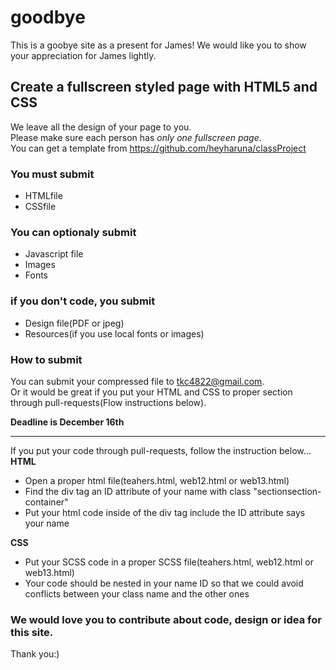 # goodbye

This is a goobye site as a present for James!
We would like you to show your appreciation for James lightly.


## Create a fullscreen styled page with HTML5 and CSS  
We leave all the design of your page to you.  
Please make sure each person has *only one fullscreen page*.  
You can get a template from https://github.com/heyharuna/classProject  



### You must submit
* HTMLfile
* CSSfile


### You can optionaly submit
* Javascript file
* Images
* Fonts


### if you don't code, you submit
  * Design file(PDF or jpeg)
  * Resources(if you use local fonts or images)
  
  

###  How to submit  
You can submit your compressed file to <tkc4822@gmail.com>.  
Or it would be great if you put your HTML and CSS to proper section through pull-requests(Flow instructions below).  

**Deadline is December 16th**

********
   
If you put your code through pull-requests, follow the instruction below...  
**HTML**
  * Open a proper html file(teahers.html, web12.html or web13.html) 
  * Find the div tag an ID attribute of your name with class "sectionsection-container"
  * Put your html code inside of the div tag include the ID attribute says your name

  
**CSS**
  * Put your SCSS code in a proper SCSS file(teahers.html, web12.html or web13.html) 
  * Your code should be nested in your name ID so that we could avoid conflicts between your class name and the other ones  
       

### We would love you to contribute about code, design or idea for this site.

Thank you:)

